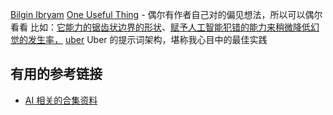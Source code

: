 [Bilgin Ibryam](https://substack.com/@bibryam?utm_source=substack-feed-item)
[One Useful Thing](https://www.oneusefulthing.org/p/getting-started-with-ai-good-enough) - 偶尔有作者自己对的偏见想法，所以可以偶尔看看
	比如：[它能力的锯齿状边界的形状](https://www.oneusefulthing.org/p/centaurs-and-cyborgs-on-the-jagged?utm_source=publication-search)、[赋予人工智能犯错的能力来稍微降低幻觉的发生率，](https://docs.anthropic.com/en/docs/test-and-evaluate/strengthen-guardrails/reduce-hallucinations#example-analyzing-a-merger-and-acquisition-report)
[uber](https://www.uber.com/en-IN/blog/introducing-the-prompt-engineering-toolkit/) Uber 的提示词架构，堪称我心目中的最佳实践

## 有用的参考链接
- [AI 相关的合集资料](https://github.com/chiphuyen/aie-book/blob/main/resources.md)
